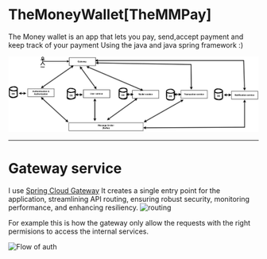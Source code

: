 # TheMoneyWallet[TheMMPay]
The Money wallet is an app that lets you pay, send,accept payment and keep track of your payment Using the java and java spring framework :)


![flow](Requirements/flow4.png)

---
# Gateway service
I use [Spring Cloud Gateway](https://spring.io/projects/spring-cloud-gateway) It creates a single entry point for the application, streamlining API routing, ensuring robust security, monitoring performance, and enhancing resiliency.
![routing](https://github.com/user-attachments/assets/541ef1b8-d7ee-4e4e-86be-af7b848797cb)

For example this is how the gateway only allow the requests with the right permisions to access the internal services.

![Flow of auth](https://github.com/user-attachments/assets/f3543ce0-ecf6-4bf6-872d-9ac79021ef99)






